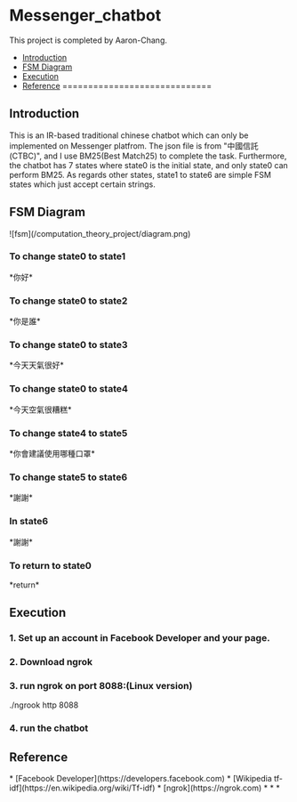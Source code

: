 # Messenger_chatbot

This project is completed by Aaron-Chang.


*   [Introduction](#intro)
*   [FSM Diagram](#diagram)
*   [Execution](#exec)
*   [Reference](#ref)
=============================
<h2 id="intro">Introduction</h2>
    This is an IR-based traditional chinese chatbot which can only be implemented on Messenger platfrom. The json file is from "中國信託(CTBC)", and I use BM25(Best Match25) to complete the task. Furthermore, the chatbot has 7 states where state0 is the initial state, and only state0 can perform BM25. As regards other states, state1 to state6 are simple FSM states which just accept certain strings.
<h2 id="diagram">FSM Diagram</h2>
![fsm](/computation_theory_project/diagram.png)
<h3>To change state0 to state1</h3>
    *你好*
<h3>To change state0 to state2</h3>
    *你是誰*
<h3>To change state0 to state3</h3>
    *今天天氣很好*
<h3>To change state0 to state4</h3>
    *今天空氣很糟糕*
<h3>To change state4 to state5</h3>
    *你會建議使用哪種口罩*
<h3>To change state5 to state6</h3>
    *謝謝*
<h3>In state6</h3>
    *謝謝*
<h3>To return to state0</h3>
    *return*
<h2 id="exec">Execution</h2>
<h3>1. Set up an account in Facebook Developer and your page.</h3>
<h3>2. Download ngrok</h3>
<h3>3. run ngrok on port 8088:(Linux version)</h3>
    ./ngrook http 8088
<h3>4. run the chatbot</h3>
<h2 id="ref">Reference</h2>
*   [Facebook Developer](https://developers.facebook.com)
*   [Wikipedia tf-idf](https://en.wikipedia.org/wiki/Tf-idf)
*   [ngrok](https://ngrok.com)
*  *  *
